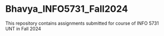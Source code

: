 # Bhavya_INFO5731_Fall2024
This repository contains assignments submitted for course of INFO 5731 UNT in Fall 2024
